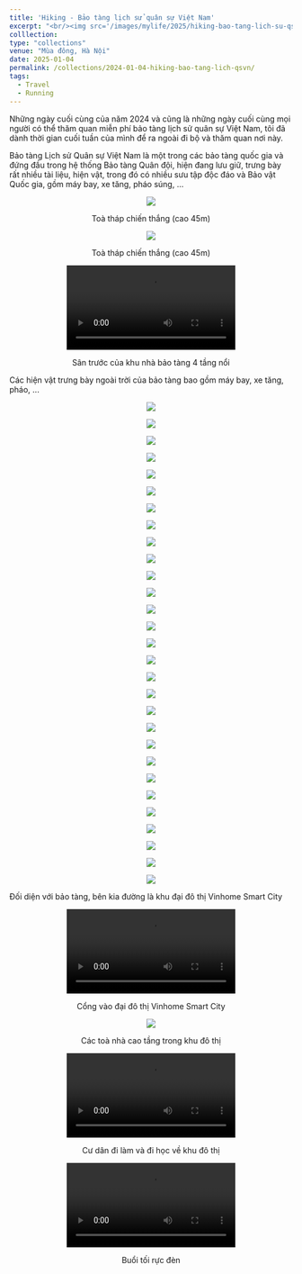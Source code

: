 ```yaml
---
title: 'Hiking - Bảo tàng lịch sử quân sự Việt Nam'
excerpt: "<br/><img src='/images/mylife/2025/hiking-bao-tang-lich-su-qsvn/cover.PNG'>"
colllection: 
type: "collections"
venue: "Mùa đông, Hà Nội"
date: 2025-01-04
permalink: /collections/2024-01-04-hiking-bao-tang-lich-qsvn/
tags:
  - Travel
  - Running
---
```


<head>
    <style type="text/css">
        figure{text-align: center;}
        math{text-align: center;}
    </style>
</head>

Những ngày cuối cùng của năm 2024 và cũng là những ngày cuối cùng mọi người có thể thăm quan miễn phí bảo tàng lịch sử quân sự Việt Nam, tôi đã dành thời gian cuối tuần của mình để ra ngoài đi bộ và thăm quan nơi này.

Bảo tàng Lịch sử Quân sự Việt Nam là một trong các bảo tàng quốc gia và đứng đầu trong hệ thống Bảo tàng Quân đội, hiện đang lưu giữ, trưng bày rất nhiều tài liệu, hiện vật, trong đó có nhiều sưu tập độc đáo và Bảo vật Quốc gia, gồm máy bay, xe tăng, pháo súng, ...

<p style="text-align:center;">
  <img src='/images/mylife/2025/hiking-bao-tang-lich-su-qsvn/IMG_1534.PNG'>
  <p style="text-align:center;"><b></b>Toà tháp chiến thắng (cao 45m)</p>
</p> 

<p style="text-align:center;">
  <img src='/images/mylife/2025/hiking-bao-tang-lich-su-qsvn/IMG_1519.PNG'>
  <p style="text-align:center;"><b></b>Toà tháp chiến thắng (cao 45m)</p>
</p> 

<p style="text-align:center;">
<video controls>
    <source src='/images/mylife/2025/hiking-bao-tang-lich-su-qsvn/14b4464a22aa4bc7b5e8cdac51138e27.MP4' type='video/mp4'>
</video>
<p style="text-align:center;"><b></b>Sân trước của khu nhà bảo tàng 4 tầng nổi</p>
</p>

Các hiện vật trưng bày ngoài trời của bảo tàng bao gồm máy bay, xe tăng, pháo, ...

<p style="text-align:center;">
  <img src='/images/mylife/2025/hiking-bao-tang-lich-su-qsvn/IMG_1494.PNG'>
  <p style="text-align:center;"><b></b></p>
</p> 

<p style="text-align:center;">
  <img src='/images/mylife/2025/hiking-bao-tang-lich-su-qsvn/IMG_1495.PNG'>
  <p style="text-align:center;"><b></b></p>
</p> 

<p style="text-align:center;">
  <img src='/images/mylife/2025/hiking-bao-tang-lich-su-qsvn/IMG_1496.PNG'>
  <p style="text-align:center;"><b></b></p>
</p> 

<p style="text-align:center;">
  <img src='/images/mylife/2025/hiking-bao-tang-lich-su-qsvn/IMG_1498.PNG'>
  <p style="text-align:center;"><b></b></p>
</p> 

<p style="text-align:center;">
  <img src='/images/mylife/2025/hiking-bao-tang-lich-su-qsvn/IMG_1499.PNG'>
  <p style="text-align:center;"><b></b></p>
</p> 

<p style="text-align:center;">
  <img src='/images/mylife/2025/hiking-bao-tang-lich-su-qsvn/IMG_1500.PNG'>
  <p style="text-align:center;"><b></b></p>
</p> 

<p style="text-align:center;">
  <img src='/images/mylife/2025/hiking-bao-tang-lich-su-qsvn/IMG_1501.PNG'>
  <p style="text-align:center;"><b></b></p>
</p> 

<p style="text-align:center;">
  <img src='/images/mylife/2025/hiking-bao-tang-lich-su-qsvn/IMG_1502.PNG'>
  <p style="text-align:center;"><b></b></p>
</p> 

<p style="text-align:center;">
  <img src='/images/mylife/2025/hiking-bao-tang-lich-su-qsvn/IMG_1503.PNG'>
  <p style="text-align:center;"><b></b></p>
</p> 

<p style="text-align:center;">
  <img src='/images/mylife/2025/hiking-bao-tang-lich-su-qsvn/IMG_1505.PNG'>
  <p style="text-align:center;"><b></b></p>
</p>

<p style="text-align:center;">
  <img src='/images/mylife/2025/hiking-bao-tang-lich-su-qsvn/IMG_1506.PNG'>
  <p style="text-align:center;"><b></b></p>
</p> 

<p style="text-align:center;">
  <img src='/images/mylife/2025/hiking-bao-tang-lich-su-qsvn/IMG_1507.PNG'>
  <p style="text-align:center;"><b></b></p>
</p> 

<p style="text-align:center;">
  <img src='/images/mylife/2025/hiking-bao-tang-lich-su-qsvn/IMG_1509.PNG'>
  <p style="text-align:center;"><b></b></p>
</p> 

<p style="text-align:center;">
  <img src='/images/mylife/2025/hiking-bao-tang-lich-su-qsvn/IMG_1510.PNG'>
  <p style="text-align:center;"><b></b></p>
</p> 

<p style="text-align:center;">
  <img src='/images/mylife/2025/hiking-bao-tang-lich-su-qsvn/IMG_1511.PNG'>
  <p style="text-align:center;"><b></b></p>
</p> 

<p style="text-align:center;">
  <img src='/images/mylife/2025/hiking-bao-tang-lich-su-qsvn/IMG_1512.PNG'>
  <p style="text-align:center;"><b></b></p>
</p> 

<p style="text-align:center;">
  <img src='/images/mylife/2025/hiking-bao-tang-lich-su-qsvn/IMG_1513.PNG'>
  <p style="text-align:center;"><b></b></p>
</p> 

<p style="text-align:center;">
  <img src='/images/mylife/2025/hiking-bao-tang-lich-su-qsvn/IMG_1515.PNG'>
  <p style="text-align:center;"><b></b></p>
</p> 

<p style="text-align:center;">
  <img src='/images/mylife/2025/hiking-bao-tang-lich-su-qsvn/IMG_1516.PNG'>
  <p style="text-align:center;"><b></b></p>
</p> 

<p style="text-align:center;">
  <img src='/images/mylife/2025/hiking-bao-tang-lich-su-qsvn/IMG_1517.PNG'>
  <p style="text-align:center;"><b></b></p>
</p> 

<p style="text-align:center;">
  <img src='/images/mylife/2025/hiking-bao-tang-lich-su-qsvn/IMG_1524.PNG'>
  <p style="text-align:center;"><b></b></p>
</p> 

<p style="text-align:center;">
  <img src='/images/mylife/2025/hiking-bao-tang-lich-su-qsvn/IMG_1525.PNG'>
  <p style="text-align:center;"><b></b></p>
</p> 

<p style="text-align:center;">
  <img src='/images/mylife/2025/hiking-bao-tang-lich-su-qsvn/IMG_1526.PNG'>
  <p style="text-align:center;"><b></b></p>
</p> 

<p style="text-align:center;">
  <img src='/images/mylife/2025/hiking-bao-tang-lich-su-qsvn/IMG_1527.PNG'>
  <p style="text-align:center;"><b></b></p>
</p> 

<p style="text-align:center;">
  <img src='/images/mylife/2025/hiking-bao-tang-lich-su-qsvn/IMG_1528.PNG'>
  <p style="text-align:center;"><b></b></p>
</p> 

<p style="text-align:center;">
  <img src='/images/mylife/2025/hiking-bao-tang-lich-su-qsvn/IMG_1529.PNG'>
  <p style="text-align:center;"><b></b></p>
</p> 

<p style="text-align:center;">
  <img src='/images/mylife/2025/hiking-bao-tang-lich-su-qsvn/IMG_1530.PNG'>
  <p style="text-align:center;"><b></b></p>
</p> 

<p style="text-align:center;">
  <img src='/images/mylife/2025/hiking-bao-tang-lich-su-qsvn/IMG_1531.PNG'>
  <p style="text-align:center;"><b></b></p>
</p> 

<p style="text-align:center;">
  <img src='/images/mylife/2025/hiking-bao-tang-lich-su-qsvn/IMG_1536.PNG'>
  <p style="text-align:center;"><b></b></p>
</p> 

Đối diện với bảo tàng, bên kia đường là khu đại đô thị Vinhome Smart City

<p style="text-align:center;">
<video controls>
    <source src='/images/mylife/2025/hiking-bao-tang-lich-su-qsvn/IMG_0183.mp4' type='video/mp4'>
</video>
<p style="text-align:center;"><b></b>Cổng vào đại đô thị Vinhome Smart City</p>
</p>

<p style="text-align:center;">
  <img src='/images/mylife/2025/hiking-bao-tang-lich-su-qsvn/IMG_1492.PNG'>
  <p style="text-align:center;"><b></b>Các toà nhà cao tầng trong khu đô thị</p>
</p> 

<p style="text-align:center;">
<video controls>
    <source src='/images/mylife/2025/hiking-bao-tang-lich-su-qsvn/IMG_1545.mp4' type='video/mp4'>
</video>
<p style="text-align:center;"><b></b>Cư dân đi làm và đi học về khu đô thị</p>
</p>

<p style="text-align:center;">
<video controls>
    <source src='/images/mylife/2025/hiking-bao-tang-lich-su-qsvn/IMG_0266.mp4' type='video/mp4'>
</video>
<p style="text-align:center;"><b></b>Buổi tối rực đèn</p>
</p>